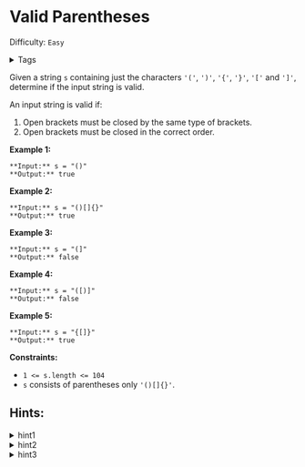 # Valid Parentheses

Difficulty: `Easy`

<details>
<summary> Tags</summary>

`String`, `Stack`
</details>


Given a string `s` containing just the characters `'('`, `')'`, `'{'`, `'}'`,
`'['` and `']'`, determine if the input string is valid.

An input string is valid if:

  1. Open brackets must be closed by the same type of brackets.
  2. Open brackets must be closed in the correct order.



**Example 1:**

    
    
    **Input:** s = "()"
    **Output:** true
    

**Example 2:**

    
    
    **Input:** s = "()[]{}"
    **Output:** true
    

**Example 3:**

    
    
    **Input:** s = "(]"
    **Output:** false
    

**Example 4:**

    
    
    **Input:** s = "([)]"
    **Output:** false
    

**Example 5:**

    
    
    **Input:** s = "{[]}"
    **Output:** true
    



**Constraints:**

  * `1 <= s.length <= 104`
  * `s` consists of parentheses only `'()[]{}'`.

## Hints:
<details>
<summary> hint1</summary>

An interesting property about a valid parenthesis expression is that a sub-
expression of a valid expression should also be a valid expression. (Not every
sub-expression) e.g.

    
    
    { { } [ ] [ [ [ ] ] ] } is VALID expression
              [ [ [ ] ] ]    is VALID sub-expression
      { } [ ]                is VALID sub-expression
    

Can we exploit this recursive structure somehow?


</details>
<details>
<summary> hint2</summary>

What if whenever we encounter a matching pair of parenthesis in the
expression, we simply remove it from the expression? This would keep on
shortening the expression. e.g.

    
    
    { { ( { } ) } }
          |_|
    
    { { (      ) } }
        |______|
    
    { {          } }
      |__________|
    
    {                }
    |________________|
    
    VALID EXPRESSION!
    


</details>
<details>
<summary> hint3</summary>

The **stack** data structure can come in handy here in representing this
recursive structure of the problem. We can't really process this from the
inside out because we don't have an idea about the overall structure. But, the
stack can help us process this recursively i.e. from outside to inwards.


</details>
